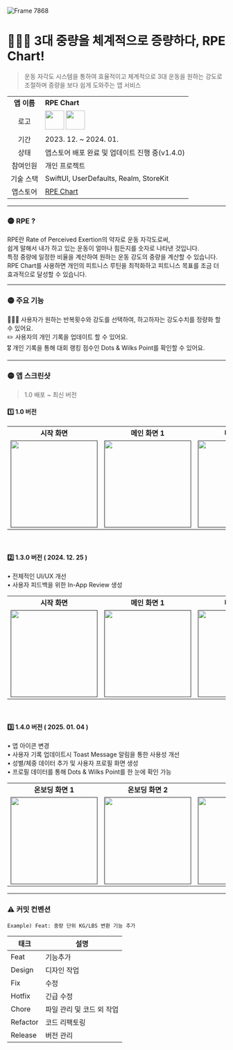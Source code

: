 ![Frame 7868](https://github.com/user-attachments/assets/c61d0397-6666-439c-8b76-f95dde8c66fa)
# 🏋🏻‍♀️ 3대 중량을 체계적으로 증량하다, RPE Chart!
> 운동 자각도 시스템을 통하여 효율적이고 체계적으로 3대 운동을 원하는 강도로 조절하며 증량을 보다 쉽게 도와주는 앱 서비스
<table>
  <tr>
    <td colspan="1" align="center"><b>앱 이름</b></td>
    <td colspan="1" align="leading"><b>RPE Chart</b></td>
  </tr>
  <tr>
    <td colspan="1" align="center">로고</td>
    <td colspan="1" align="leading">
       <img src="https://github.com/user-attachments/assets/16bfb1ca-51a6-4432-8e98-ee55e41e4c40" width="44px;">
       <img src="https://github.com/user-attachments/assets/9073a623-7e70-4685-9eee-39d6c226f0f6" width="44px;">
    </td>
  </tr>
  <tr>
    <td colspan="1" align="center">기간</td>
    <td colspan="1" align="leading">2023. 12. ~ 2024. 01.</td>
  </tr>
  <tr>
    <td colspan="1" align="center">상태</td>
    <td colspan="1" align="leading">앱스토어 배포 완료 및 업데이트 진행 중(v1.4.0) </td>
  </tr>
   <tr>
    <td colspan="1" align="center">참여인원</td>
    <td colspan="1" align="leading">개인 프로젝트</td>
  </tr>
  <tr>
    <td colspan="1" align="center">기술 스택</td>
    <td colspan="1" align="leading">SwiftUI, UserDefaults, Realm, StoreKit &nbsp;&nbsp;&nbsp;&nbsp;&nbsp;&nbsp; </td>
  </tr>
    <tr>
    <td colspan="1" align="center">앱스토어</td>
    <td colspan="1" align="leading">
      <a href="https://apps.apple.com/kr/app/rpe-chart/id6475646908">RPE Chart</a>
    </td>
  </tr>
</table>

---

### 🟡 RPE ?
RPE란 Rate of Perceived Exertion의 약자로 운동 자각도로써,</br>
쉽게 말해서 내가 하고 있는 운동이 얼마나 힘든지를 숫자로 나타낸 것입니다. </br>
특정 중량에 일정한 비율을 계산하여 원하는 운동 강도의 중량을 계산할 수 있습니다. </br>
RPE Chart를 사용하면 개인의 피트니스 루틴을 최적화하고 피트니스 목표를 조금 더 효과적으로 달성할 수 있습니다.</br>

---

### 🟡 주요 기능
🏋🏻‍♀️ 사용자가 원하는 반복횟수와 강도를 선택하여, 하고하자는 강도수치를 정량화 할 수 있어요.</br>
✏️ 사용자의 개인 기록을 업데이트 할 수 있어요.</br>
🎖️ 개인 기록을 통해 대회 랭킹 점수인 Dots & Wilks Point를 확인할 수 있어요.

---

### 🟡 앱 스크린샷
> 1.0 배포 ~ 최신 버전 </br>

<!-- 1.0 버전 테이블 -->
#### 1️⃣ 1️.0 버전
<table>
   <tbody>
    <tr>
      <td colspan="1" align="center"><b>시작 화면</b></td>
      <td colspan="1" align="center"><b>메인 화면 1</b></td>
      <td colspan="1" align="center"><b>메인 화면 2</b></td>
      <td colspan="1" align="center"><b>설정 화면 1</b></td>
      <td colspan="1" align="center"><b>설정 화면 2</b></td>
    </tr>
    <tr>
      <td align="center"><a href=""><img src="https://github.com/SANGDOLEE/MiniProject_RPEChart/assets/108053426/a7f0f8db-1481-4c75-a8b2-46350671ac63" width="200px;" alt=""/><br /><sub><b></b></sub></a></td>
         <td align="center"><a href=""><img src="https://github.com/SANGDOLEE/MiniProject_RPEChart/assets/108053426/f6a02ceb-d347-480d-861a-c8f15bbe064e" width="200px;" alt=""/><br /><sub><b></b></sub></a></td>
      <td align="center"><a href=""><img src="https://github.com/SANGDOLEE/MiniProject_RPEChart/assets/108053426/a3e5c754-fede-440c-b369-6edbeb293daa" width="200px;" alt=""/><br /><sub><b></b></sub></a></td>
        <td align="center"><a href=""><img src="https://github.com/SANGDOLEE/MiniProject_RPEChart/assets/108053426/38d47304-9422-4377-bbf9-3c9d0b6f6e42" width="200px;" alt=""/><br /><sub><b></b></sub></a></td>
      <td align="center"><a href=""><img src="https://github.com/SANGDOLEE/MiniProject_RPEChart/assets/108053426/9cf8b4fd-9191-493e-9936-f8a2b6962e0a" width="200px;" alt=""/><br /><sub><b></b></sub></a></td>
    </tr>
</table>

</br>

<!-- 1.3.0 버전 테이블 -->
#### 2️⃣ 1️.3.0 버전 ( 2024. 12. 25 )
• 전체적인 UI/UX 개선 </br>
• 사용자 피드백을 위한 In-App Review 생성 </br>

<table>
   <tbody>
    <tr>
      <td colspan="1" align="center"><b>시작 화면</b></td>
      <td colspan="1" align="center"><b>메인 화면 1</b></td>
      <td colspan="1" align="center"><b>메인 화면 2</b></td>
      <td colspan="1" align="center"><b>설정 화면 </b></td>
    </tr>
    <tr>
      <td align="center"><a href=""><img src="https://github.com/user-attachments/assets/c71bb877-ec99-49bd-bc49-4a2740f8a7cd" width="200px;" alt=""/><br /><sub><b></b></sub></a></td>
         <td align="center"><a href=""><img src="https://github.com/user-attachments/assets/51ddfb9c-edfb-4f22-8b4f-0474bbe6e505" width="200px;" alt=""/><br /><sub><b></b></sub></a></td>
      <td align="center"><a href=""><img src="https://github.com/user-attachments/assets/fb0cbba5-73aa-4ec0-ad52-6c4409cd0a35" width="200px;" alt=""/><br /><sub><b></b></sub></a></td>
        <td align="center"><a href=""><img src="https://github.com/user-attachments/assets/5022b830-e79e-452e-8ff8-a1d586079a9f" width="200px;" alt=""/><br /><sub><b></b></sub></a></td>
    </tr>
</table>

</br>

<!-- 1.4.0 버전 테이블 -->
#### 3️⃣ 1️.4.0 버전 ( 2025. 01. 04 )
• 앱 아이콘 변경 </br>
• 사용자 기록 업데이트시 Toast Message 알림을 통한 사용성 개선 </br>
• 성별/체중 데이터 추가 및 사용자 프로필 화면 생성 </br>
• 프로필 데이터를 통해 Dots & Wilks Point를 한 눈에 확인 가능 </br>

<table>
   <tbody>
    <tr>
      <td colspan="1" align="center"><b>온보딩 화면 1</b></td>
      <td colspan="1" align="center"><b>온보딩 화면 2</b></td>
      <td colspan="1" align="center"><b>메인 화면 </b></td>
      <td colspan="1" align="center"><b>프로필 화면 </b></td>
    </tr>
    <tr>
      <td align="center"><a href=""><img src="https://github.com/user-attachments/assets/561d916c-2ebf-423a-b08a-36da35e89973" width="200px;" alt=""/><br /><sub><b></b></sub></a></td>
         <td align="center"><a href=""><img src="https://github.com/user-attachments/assets/1e467c44-ea4c-48c7-abec-3442faca8662" width="200px;" alt=""/><br /><sub><b></b></sub></a></td>
      <td align="center"><a href=""><img src="https://github.com/user-attachments/assets/30d36883-5819-47f4-a820-e51589fbb47f" width="200px;" alt=""/><br /><sub><b></b></sub></a></td>
        <td align="center"><a href=""><img src="https://github.com/user-attachments/assets/56e853b6-3ca7-4b47-b27e-bd310753f53b" width="200px;" alt=""/><br /><sub><b></b></sub></a></td>
    </tr>
</table>


---

### ⚠️ 커밋 컨벤션
```
Example) Feat: 중량 단위 KG/LBS 변환 기능 추가
```
| 태크 | 설명 |
|----------|----------|
| Feat    | 기능추가    |
| Design    | 디자인 작업    |
| Fix    | 수정    |
| Hotfix    | 긴급 수정    |
| Chore    | 파일 관리 및 코드 외 작업    |
| Refactor    | 코드 리팩토링    |
| Release    | 버전 관리    |
